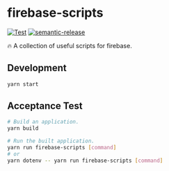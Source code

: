 # firebase-scripts

[![Test](https://github.com/WillBooster/firebase-scripts/actions/workflows/test.yml/badge.svg)](https://github.com/WillBooster/firebase-scripts/actions/workflows/test.yml)
[![semantic-release](https://img.shields.io/badge/%20%20%F0%9F%93%A6%F0%9F%9A%80-semantic--release-e10079.svg)](https://github.com/semantic-release/semantic-release)

:fire: A collection of useful scripts for firebase.

## Development

```sh
yarn start
```

## Acceptance Test

```sh
# Build an application.
yarn build

# Run the built application.
yarn run firebase-scripts [command]
# or
yarn dotenv -- yarn run firebase-scripts [command]
```
